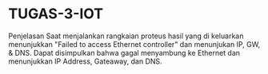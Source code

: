 # TUGAS-3-IOT

Penjelasan
Saat menjalankan rangkaian proteus hasil yang di keluarkan menunjukkan "Failed to access Ethernet controller" dan menunjukan IP, GW, & DNS.
Dapat disimpulkan bahwa gagal menyambung ke Ethernet dan menunjukkan IP Address, Gateaway, dan DNS.
